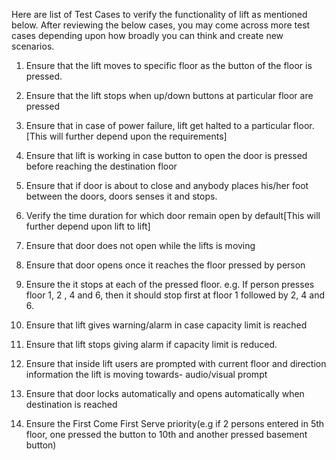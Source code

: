 
Here are list of Test Cases to verify the functionality of lift as mentioned below. After reviewing the below cases, you may come across more test cases depending upon how broadly you can think and create new scenarios.

1. Ensure that the lift moves to specific floor as the button of the floor is pressed.

2. Ensure that the lift stops when up/down buttons at particular floor are pressed

3. Ensure that in case of power failure, lift get halted to a particular floor.[This will further depend upon the requirements]

4. Ensure that lift is working in case button to open the door is pressed before reaching the destination floor

5. Ensure that if door is about to close and anybody places his/her foot between the doors, doors senses it and stops.

6. Verify the time duration for which door remain open by default[This will further depend upon lift to lift]

7. Ensure that door does not open while the lifts is moving

8. Ensure that door opens once it reaches the floor pressed by person

9. Ensure the it stops at each of the pressed floor. e.g. If person presses floor 1, 2 , 4 and 6, then it should stop first at floor 1 followed by 2, 4 and 6.

10. Ensure that lift gives warning/alarm in case capacity limit is reached

11. Ensure that lift stops giving alarm if capacity limit is reduced.

12. Ensure that inside lift users are prompted with current floor and direction information the lift is moving towards- audio/visual prompt

13. Ensure that door locks automatically and opens automatically when destination is reached

14. Ensure the First Come First Serve priority(e.g if 2 persons entered in 5th floor, one pressed the button to 10th and another pressed basement button)
